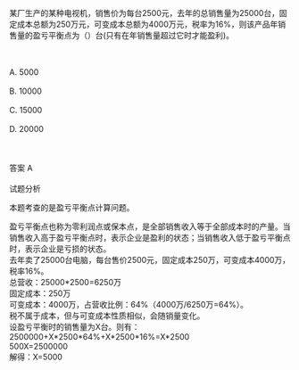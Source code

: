 <div class="detail lh2"><p>某厂生产的某种电视机，销售价为每台2500元，去年的总销售量为25000台，固定成本总额为250万元，可变成本总额为4000万元，税率为16%，则该产品年销售量的盈亏平衡点为（）台(只有在年销售量超过它时才能盈利)。<br/></p><br/><br/>A. 5000<br/><br/>B. 10000<br/><br/>C. 15000<br/><br/>D. 20000<br/><br/><br/><br/>答案 A<br/><br/>试题分析<br/><p></p><p>本题考查的是盈亏平衡点计算问题。</p><p>盈亏平衡点也称为零利润点或保本点，是全部销售收入等于全部成本时的产量。当销售收入高于盈亏平衡点时，表示企业是盈利的状态；当销售收入低于盈亏平衡点时，表示企业是亏损的状态。<br/>去年卖了25000台电脑，每台售价2500元，固定成本250万，可变成本4000万，税率16%。<br/>总营收：25000*2500=6250万<br/>固定成本：250万<br/>可变成本：4000万，占营收比例：64%（4000万/6250万=64%）。<br/>税不属于成本，但与可变成本性质相似，会随销量变化。<br/>设盈亏平衡时的销售量为X台。则有：<br/>2500000+X*2500*64%+X*2500*16%=X*2500<br/>500X=2500000<br/>解得：X=5000<br/></p></div>